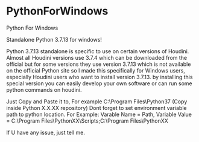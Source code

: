 # PythonForWindows
 Python For Windows

 Standalone Python 3.7.13 for windows!
 
 Python 3.7.13 standalone is specific to use on certain versions of Houdini. Almost all Houdini versions use 3.7.4 which can be downloaded from the official but for some versions they use version 3.7.13 which is not available on the official Python site so I made this specifically for Windows users, especially Houdini users who want to install version 3.7.13. by installing this special version you can easily develop your own software or can run some python commands on houdini.

Just Copy and Paste it to, For example C:\Program Files\Python37 (Copy inside Python X.X.XX repository)
Dont forget to set environment variable path to python location. For Example: Varable Name = Path, Variable Value = C:\Program Files\PythonXX\Scripts\;C:\Program Files\PythonXX

If U have any issue, just tell me.
